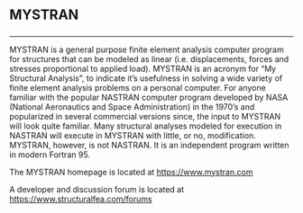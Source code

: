 <p style="font-size:1.7em"><b>MYSTRAN</b></p>

<hr>

<p>MYSTRAN is a general purpose finite element analysis computer program for structures that can be modeled as linear (i.e. displacements, forces and stresses proportional to applied load).
MYSTRAN is an acronym for “My Structural Analysis”, to indicate it’s usefulness in solving a wide variety of finite element analysis problems on a personal computer.
For anyone familiar with the popular NASTRAN computer program developed by NASA (National Aeronautics and Space Administration) in the 1970’s and popularized in several commercial versions since, the input to MYSTRAN will look quite familiar.
Many structural analyses modeled for execution in NASTRAN will execute in MYSTRAN with little, or no, modification. MYSTRAN, however, is not NASTRAN.
It is an independent program written in modern Fortran 95.</p>

<p>The MYSTRAN homepage is located at <a href ="https://www.mystran.com">https://www.mystran.com</a></p>

<p>A developer and discussion forum is located at <a href ="https://www.structuralfea.com/forums">https://www.structuralfea.com/forums</a></p>
